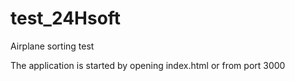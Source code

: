 # test_24Hsoft
Airplane sorting test

The application is started by opening index.html or from port 3000
